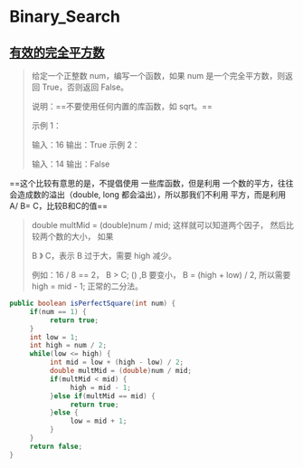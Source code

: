 # Binary_Search

## [有效的完全平方数](https://leetcode-cn.com/problems/valid-perfect-square/)

> 给定一个正整数 num，编写一个函数，如果 num 是一个完全平方数，则返回 True，否则返回 False。
>
> 说明：==不要使用任何内置的库函数，如  sqrt。==
>
> 示例 1：
>
> 输入：16
> 输出：True
> 示例 2：
>
> 输入：14
> 输出：False

==这个比较有意思的是，不提倡使用 一些库函数，但是利用 一个数的平方，往往会造成数的溢出（double, long 都会溢出），所以那我们不利用 平方，而是利用 A/ B= C，比较B和C的值==

> double multMid = (double)num / mid;  这样就可以知道两个因子， 然后比较两个数的大小， 如果
>
> B 》 C，表示 B 过于大，需要 high 减少。
>
> 例如：16 / 8 == 2， B > C; () ,B 要变小， B = (high + low) / 2, 所以需要 high = mid - 1; 正常的二分法。

```java
public boolean isPerfectSquare(int num) {
     if(num == 1) {
          return true;
     }
     int low = 1;
     int high = num / 2;
     while(low <= high) {
          int mid = low + (high - low) / 2;
          double multMid = (double)num / mid;
          if(multMid < mid) {
               high = mid - 1;
          }else if(multMid == mid) {
               return true;
          }else {
               low = mid + 1;
          }
     }
     return false;        
}
```


